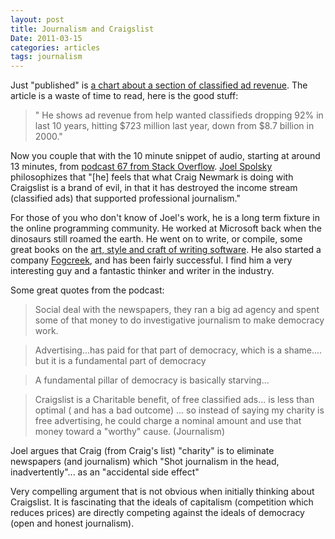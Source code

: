 ```yaml
---
layout: post
title: Journalism and Craigslist
Date: 2011-03-15
categories: articles
tags: journalism
--- 
```


Just "published" is [a chart about a section of classified ad revenue](http://www.businessinsider.com/chart-of-the-day-newspapers-classified-ads-revenue-2011-3). The article is a waste of time to read, here is the good stuff: 

>" He shows ad revenue from help wanted classifieds dropping 92% in last 10 years, hitting $723 million last year, down from $8.7 billion in 2000."

Now you couple that with the 10 minute snippet of audio, starting at around 13 minutes, from [podcast 67 from Stack Overflow](http://blog.stackoverflow.com/2009/09/podcast-67/). [Joel Spolsky](http://www.joelonsoftware.com/) philosophizes that "[he] feels that what Craig Newmark is doing with Craigslist is a brand of evil, in that it has destroyed the income stream (classified ads) that supported professional journalism." 

For those of you who don't know of Joel's work, he is a long term fixture in the online programming community. He worked at Microsoft back when the dinosaurs still roamed the earth. He went on to write, or compile, some great books on the [art, style and craft of writing software](http://www.amazon.com/Best-Software-Writing-Selected-Introduced/dp/1590595009). He also started a company [Fogcreek](http://www.fogcreek.com/), and has been fairly successful. I find him a very interesting guy and a fantastic thinker and writer in the industry.

Some great quotes from the podcast:
> Social deal with the newspapers, they ran a big ad agency and spent some of that money to do investigative journalism to make democracy work.

> Advertising...has paid for that part of democracy, which is a shame.... but it is a fundamental part of democracy

> A fundamental pillar of democracy is basically starving...

>Craigslist is a Charitable benefit, of free classified ads... is less than optimal ( and has a bad outcome) ...  so instead of saying my charity is free advertising, he could charge a nominal amount and use that money toward a "worthy" cause. (Journalism)

Joel argues that Craig (from Craig's list) "charity" is to eliminate newspapers (and journalism) which "Shot journalism in the head, inadvertently"... as an "accidental side effect"

Very compelling argument that is not obvious when initially thinking about Craigslist. It is fascinating that the ideals of capitalism (competition which reduces prices) are directly competing against the ideals of democracy (open and honest journalism).